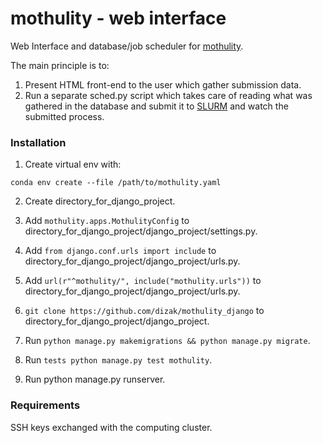 # mothulity - web interface

Web Interface and database/job scheduler for [mothulity](https://github.com/dizak/mothulity).

The main principle is to:
1. Present HTML front-end to the user which gather submission data.
2. Run a separate sched.py script which takes care of reading what was gathered in the database
and submit it to [SLURM](https://slurm.schedmd.com/) and watch the submitted process.

### Installation

1. Create virtual env with:

  ```
  conda env create --file /path/to/mothulity.yaml
  ```

2. Create directory_for_django_project.

3. Add ```mothulity.apps.MothulityConfig``` to directory_for_django_project/django_project/settings.py.

4. Add ```from django.conf.urls import include``` to directory_for_django_project/django_project/urls.py.

5. Add ```url(r"^mothulity/", include("mothulity.urls"))``` to directory_for_django_project/django_project/urls.py.

6. ```git clone https://github.com/dizak/mothulity_django``` to directory_for_django_project/django_project.

7. Run ```python manage.py makemigrations && python manage.py migrate```.

8. Run ```tests python manage.py test mothulity```.

9. Run python manage.py runserver.

### Requirements

SSH keys exchanged with the computing cluster.
